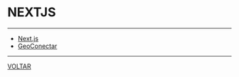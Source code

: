 # NEXTJS

---

* [Next.js](https://nextjs.org/)
* [GeoConectar](https://github.com/nicollekoetzler/GeoConectar)

---

[VOLTAR](FRONTEND.md)
